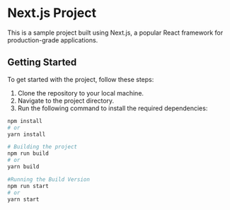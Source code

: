 # Next.js Project

This is a sample project built using Next.js, a popular React framework for production-grade applications.

## Getting Started

To get started with the project, follow these steps:

1. Clone the repository to your local machine.
2. Navigate to the project directory.
3. Run the following command to install the required dependencies:

```bash
npm install
# or
yarn install

# Building the project
npm run build
# or
yarn build

#Running the Build Version
npm run start
# or
yarn start
